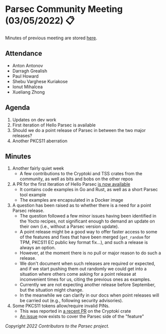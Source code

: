 # Parsec Community Meeting (03/05/2022) 📋

Minutes of previous meeting are stored
[here](https://github.com/parallaxsecond/community/tree/main/minutes).

## Attendance

- Anton Antonov
- Darragh Grealish
- Paul Howard
- Shebu Varghese Kuriakose
- Ionut Mihalcea
- Xueliang Zhong

## Agenda

1. Updates on dev work
2. First iteration of Hello Parsec is available
3. Should we do a point release of Parsec in between the two major releases?
4. Another PKCS11 aberration

## Minutes

1. Another fairly quiet week
   - A few contributions to the Cryptoki and TSS crates from the community, as well as bits and bobs
      on the other repos
2. A PR for the first iteration of Hello Parsec [is now
   available](https://github.com/parallaxsecond/hello-parsec/pull/2)
   - It contains code examples in Go and Rust, as well as a short Parsec tool example
   - The examples are encapsulated in a Docker image
3. A question has been raised as to whether there is a need for a point Parsec release.
   - The question followed a few minor issues having been identified in the Yocto recipes, not
      significant enough to demand an update on their own (i.e., without a Parsec version update).
   - A point release might be a good way to offer faster access to some of the features and fixes
      that have been merged (`get_random` for TPM, PKCS11 EC public key format fix...), and such a
      release is always an option.
   - However, at the moment there is no pull or major reason to do such a release.
   - We don't document when such releases are required or expected, and if we start pushing them out
      randomly we could get into a situation where others come asking for a point release at
      inconvenient times for us, citing the previous ones as examples.
   - Currently we are not expecting another release before September, but the situation might
      change.
   - In the meanwhile we can clarify in our docs when point releases will be carried out (e.g.,
      following security advisories).
4. Some PKCS11 tokens allow/require invalid PINs.
   - This was reported in [a recent PR](https://github.com/parallaxsecond/rust-cryptoki/pull/90) on
      the Cryptoki crate
   - [An issue](https://github.com/parallaxsecond/parsec/issues/603) now exists to cover the Parsec
      side of the "feature"

*Copyright 2022 Contributors to the Parsec project.*
